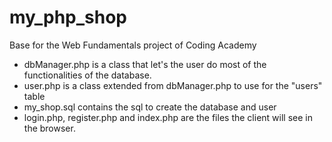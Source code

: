 # my_php_shop
Base for the Web Fundamentals project of Coding Academy
* dbManager.php is a class that let's the user do most of the functionalities of the database.
* user.php is a class extended from dbManager.php to use for the "users" table
* my_shop.sql contains the sql to create the database and user
* login.php, register.php and index.php are the files the client will see in the browser.

